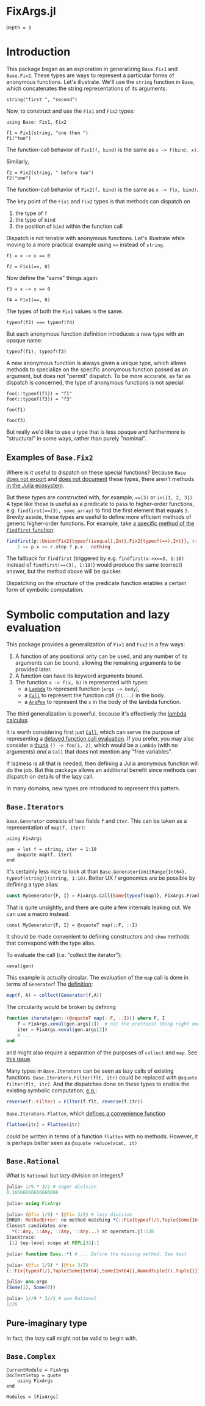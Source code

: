 # FixArgs.jl

```@contents
Depth = 3
```
# Introduction
This package began as an exploration in generalizing `Base.Fix1` and `Base.Fix2`.
These types are ways to represent a particular forms of anonymous functions.
Let's illustrate. We'll use the `string` function in `Base`, which concatenates the string representations of its arguments:

```@example
string("first ", "second")
```

Now, to construct and use the `Fix1` and `Fix2` types:
```@example BaseFix
using Base: Fix1, Fix2

f1 = Fix1(string, "one then ")
f1("two")
```
The function-call behavior of `Fix1(f, bind)` is the same as `x -> f(bind, x)`.

Similarly,

```@example BaseFix
f2 = Fix2(string, " before two")
f2("one")
```
The function-call behavior of `Fix2(f, bind)` is the same as `x -> f(x, bind)`.

The key point of the `Fix1` and `Fix2` types is that methods can dispatch on
1. the type of `f`
2. the type of `bind`
3. the position of `bind` within the function call

Dispatch is not tenable with anonymous functions. Let's illustrate while moving to a more practical example using `==` instead of `string`.

```@example BaseFix
f1 = x -> x == 0
```

```@example BaseFix
f2 = Fix1(==, 0)
```

Now define the "same" things again:
```@example BaseFix
f3 = x -> x == 0
```

```@example BaseFix
f4 = Fix1(==, 0)
```

The types of both the `Fix1` values is the same:
```@example BaseFix
typeof(f2) === typeof(f4)
```

But each anonymous function definition introduces a new type with an opaque name:
```@example BaseFix
typeof(f1), typeof(f3)
```

A new anonymous function is always given a unique type, which allows methods to specialize on the specific anonymous function passed as an argument, but does not "permit" dispatch. To be more accurate, as far as dispatch is concerned, the type of anonymous functions is not special:

```@example BaseFix
foo(::typeof(f1)) = "f1"
foo(::typeof(f3)) = "f3"
```

```@example BaseFix
foo(f1)
```

```@example BaseFix
foo(f3)
```

But really we'd like to use a type that is less opaque and furthermore is "structural" in some ways, rather than purely "nominal".

## Examples of `Base.Fix2`
Where is it useful to dispatch on these special functions?
Because `Base` [does not export](https://github.com/JuliaLang/julia/issues/36554) and
[does not document](https://github.com/JuliaLang/julia/pull/36094) these types,
there aren't methods [in the Julia ecosystem](https://juliahub.com/ui/RepoSearch?q=%3A%3A%28Base%5C.%29%3FFix%5B12%5D&r=true).

But these types are constructed with, for example, `==(3)` or `in([1, 2, 3])`.
A type like these is useful as a predicate to pass to higher-order functions, e.g. `findfirst(==(3), some_array)` to find the first element that equals `3`.
Brevity asside, these types are useful to define more efficient methods of generic higher-order functions.
For example, take [a specific method of the `findfirst` function](https://github.com/JuliaLang/julia/blob/1f9e8bdbcf0ded6f1386f9329a284366dbb56120/base/array.jl#L1878-L1879):

```julia
findfirst(p::Union{Fix2{typeof(isequal),Int},Fix2{typeof(==),Int}}, r::OneTo{Int}) =
    1 <= p.x <= r.stop ? p.x : nothing
```

The fallback for `findfirst` (triggered by e.g. `findfirst(x->x==3, 1:10)` instead of `findfirst(==(3), 1:10)`) would produce the same (correct) answer, but the method above will be quicker.


Dispatching on the *structure* of the predicate function enables a certain form of symbolic computation.

# Symbolic computation and lazy evaluation
This package provides a generalization of `Fix1` and `Fix2` in a few ways:
1. A function of any positional arity can be used, and any number of its arguments can be bound, allowing the remaining arguments to be provided later.
2. A function can have its keyword arguments bound.
3. The function `x -> f(x, b)` is represented with types:
   - a [`Lambda`](@ref) to represent function (`args -> body`),
   - a [`Call`](@ref) to represent the function *call* (`f(...)` in the body.
   - a [`ArgPos`](@ref) to represent the `x` in the body of the lambda function.

The third generalization is powerful, because it's effectively the [lambda calculus](https://en.wikipedia.org/wiki/Lambda_calculus).

It is worth considering first just [`Call`](@ref), which can serve the purpose of representing a [delayed function call evaluation](https://en.wikipedia.org/wiki/Lazy_evaluation).
If you prefer, you may also consider a [thunk](https://en.wikipedia.org/wiki/Thunk) `() -> foo(1, 2)`, which would be a `Lambda` (with no arguments) *and* a `Call` that does not mention any "free variables".

If laziness is all that is needed, then defining a Julia anonymous function will do the job.
But this package allows an additional benefit since methods can dispatch on details of the lazy call.

In many domains, new types are introduced to represent this pattern.
## `Base.Iterators`
`Base.Generator` consists of two fields `f` and `iter`.
This can be taken as a representation of `map(f, iter)`:

```@example Iterators
using FixArgs

gen = let f = string, iter = 1:10
    @xquote map(f, iter)
end
```

It's certainly less nice to look at than `Base.Generator{UnitRange{Int64}, typeof(string)}(string, 1:10)`.
Better UX / ergonomics are be possible by defining a type alias:

```julia
const MyGenerator{F, I} = FixArgs.Call{Some{typeof(map)}, FixArgs.FrankenTuples.FrankenTuple{Tuple{Some{F}, Some{I}, (), Tuple{}}}
```

That is quite unsightly, and there are quite a few internals leaking out. We can use a macro instead:

```@example Iterators
const MyGenerator{F, I} = @xquoteT map(::F, ::I)
```
It should be made convenient to defining constructors and `show` methods that correspond with the type alias.

To evaluate the call (i.e. "collect the iterator"):

```@example Iterators
xeval(gen)
```

This example is actually circular. The evaluation of the `map` call is done in terms of `Generator`!
The [definition](https://github.com/JuliaLang/julia/blob/ef14131db321f8f5a815dd05a5385b5b27d87d8f/base/abstractarray.jl#L2328):
```julia
map(f, A) = collect(Generator(f,A))
```


The circularity would be broken by defining

```julia
function iterate(gen::(@xquoteT map(::F, ::I))) where F, I
    f = FixArgs.xeval(gen.args[1])  # not the prettiest thing right now...
    iter = FixArgs.xeval(gen.args[2])
    # ...
end
```

and might also require a separation of the purposes of `collect` and `map`. See [this issue](https://github.com/JuliaLang/julia/issues/39628).

Many types in `Base.Iterators` can be seen as lazy calls of existing functions. `Base.Iterators.Filter(flt, itr)` could be replaced with `@xquote filter(flt, itr)`.
And the dispatches done on these types to enable the existing symbolic computation,
[e.g.](https://github.com/JuliaLang/julia/blob/ef14131db321f8f5a815dd05a5385b5b27d87d8f/base/iterators.jl#L463):

```julia
reverse(f::Filter) = Filter(f.flt, reverse(f.itr))
```

`Base.Iterators.Flatten`, which [defines a convenience function]([https://github.com/JuliaLang/julia/blob/ef14131db321f8f5a815dd05a5385b5b27d87d8f/base/iterators.jl#L463)

```julia
flatten(itr) = Flatten(itr)
```

*could* be written in terms of a function `flatten` with no methods.
However, it is perhaps better seen as `@xquote reduce(vcat, it)`

## `Base.Rational`
What is `Rational` but lazy division on integers?

```julia
julia> 1/9 * 3/2 # eager division
0.16666666666666666

julia> using FixArgs

julia> (@fix 1/9) * (@fix 3/2) # lazy division
ERROR: MethodError: no method matching *(::Fix{typeof(/),Tuple{Some{Int64},Some{Int64}},NamedTuple{(),Tuple{}}}, ::Fix{typeof(/),Tuple{Some{Int64},Some{Int64}},NamedTuple{(),Tuple{}}})
Closest candidates are:
  *(::Any, ::Any, ::Any, ::Any...) at operators.jl:538
Stacktrace:
 [1] top-level scope at REPL[33]:1

julia> function Base.:*( # ... Define the missing method. See test

julia> (@fix 1/9) * (@fix 3/2)
(::Fix{typeof(/),Tuple{Some{Int64},Some{Int64}},NamedTuple{(),Tuple{}}}) (generic function with 1 method)

julia> ans.args
(Some(1), Some(6))

julia> 1//9 * 3//2 # use Rational
1//6
```


## Pure-imaginary type
In fact, the lazy call might not be valid to begin with.

## `Base.Complex`


```@meta
CurrentModule = FixArgs
DocTestSetup = quote
    using FixArgs
end
```

```@autodocs
Modules = [FixArgs]
```
